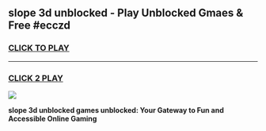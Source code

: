 
## slope 3d unblocked - Play Unblocked Gmaes & Free #ecczd
<h3>
<a href="https://news.freeplayer.one?title=slope_3d_unblocked&ref=03M">CLICK TO PLAY</a></h3>
<hr>

<h3>
<a href="https://news.freeplayer.one?title=slope_3d_unblocked&ref=03M">CLICK 2 PLAY</a>
  
</h3>

<a href="https://news.freeplayer.one?title=slope_3d_unblocked&ref=03M"><img src="https://clearcache.store/games.png"></a>


**slope 3d unblocked games unblocked: Your Gateway to Fun and Accessible Online Gaming**
